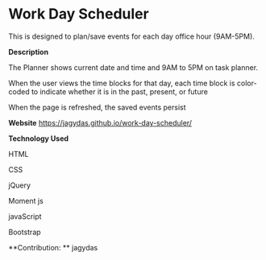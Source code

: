 # Work Day Scheduler 

This is designed to  plan/save events for each day office hour (9AM-5PM).

**Description**

The Planner shows current date and time and  9AM to 5PM on task planner.

When the user views the time blocks for that day, each time block is color-coded to indicate whether it is in the past, present, or future

When the page is refreshed, the saved events persist



**Website**
https://jagydas.github.io/work-day-scheduler/

**Technology Used**

HTML

CSS

jQuery

Moment js

javaScript

Bootstrap


**Contribution: ** jagydas
